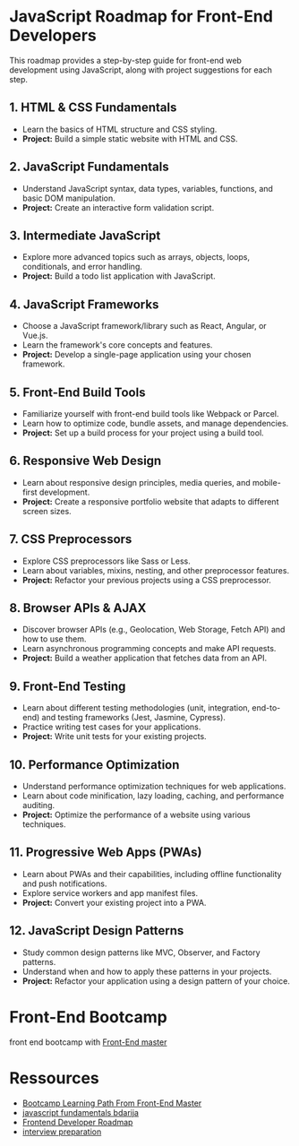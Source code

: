 # JavaScript Roadmap for Front-End Developers

This roadmap provides a step-by-step guide for front-end web development using JavaScript, along with project suggestions for each step.

## 1. HTML & CSS Fundamentals
- Learn the basics of HTML structure and CSS styling.
- **Project:** Build a simple static website with HTML and CSS.

## 2. JavaScript Fundamentals
- Understand JavaScript syntax, data types, variables, functions, and basic DOM manipulation.
- **Project:** Create an interactive form validation script.

## 3. Intermediate JavaScript
- Explore more advanced topics such as arrays, objects, loops, conditionals, and error handling.
- **Project:** Build a todo list application with JavaScript.

## 4. JavaScript Frameworks
- Choose a JavaScript framework/library such as React, Angular, or Vue.js.
- Learn the framework's core concepts and features.
- **Project:** Develop a single-page application using your chosen framework.

## 5. Front-End Build Tools
- Familiarize yourself with front-end build tools like Webpack or Parcel.
- Learn how to optimize code, bundle assets, and manage dependencies.
- **Project:** Set up a build process for your project using a build tool.

## 6. Responsive Web Design
- Learn about responsive design principles, media queries, and mobile-first development.
- **Project:** Create a responsive portfolio website that adapts to different screen sizes.

## 7. CSS Preprocessors
- Explore CSS preprocessors like Sass or Less.
- Learn about variables, mixins, nesting, and other preprocessor features.
- **Project:** Refactor your previous projects using a CSS preprocessor.

## 8. Browser APIs & AJAX
- Discover browser APIs (e.g., Geolocation, Web Storage, Fetch API) and how to use them.
- Learn asynchronous programming concepts and make API requests.
- **Project:** Build a weather application that fetches data from an API.

## 9. Front-End Testing
- Learn about different testing methodologies (unit, integration, end-to-end) and testing frameworks (Jest, Jasmine, Cypress).
- Practice writing test cases for your applications.
- **Project:** Write unit tests for your existing projects.

## 10. Performance Optimization
- Understand performance optimization techniques for web applications.
- Learn about code minification, lazy loading, caching, and performance auditing.
- **Project:** Optimize the performance of a website using various techniques.

## 11. Progressive Web Apps (PWAs)
- Learn about PWAs and their capabilities, including offline functionality and push notifications.
- Explore service workers and app manifest files.
- **Project:** Convert your existing project into a PWA.

## 12. JavaScript Design Patterns
- Study common design patterns like MVC, Observer, and Factory patterns.
- Understand when and how to apply these patterns in your projects.
- **Project:** Refactor your application using a design pattern of your choice.

# Front-End Bootcamp
front end bootcamp with [Front-End master](https://frontendmasters.com/bootcamp/)

# Ressources

- [Bootcamp Learning Path From Front-End Master](https://frontendmasters.com/bootcamp/)<br>
- [javascript fundamentals bdarija](https://www.youtube.com/watch?v=NsHBxggGt5w&list=PLpXCAa5_yklf_vMBI4s4d5EhBOpyGe4br)<br>
- [Frontend Developer Roadmap](https://roadmap.sh/frontend)<br>
- [interview preparation](https://www.pramp.com/#/)
